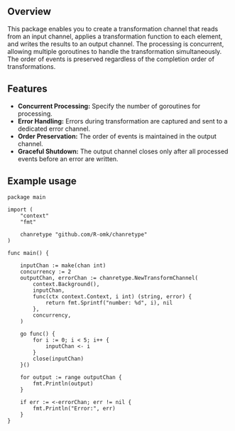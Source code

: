 ## Overview

This package enables you to create a transformation channel that reads from an input channel, applies a transformation function to each element, and writes the results to an output channel. The processing is concurrent, allowing multiple goroutines to handle the transformation simultaneously. The order of events is preserved regardless of the completion order of transformations.

## Features

- **Concurrent Processing:** Specify the number of goroutines for processing.
- **Error Handling:** Errors during transformation are captured and sent to a dedicated error channel.
- **Order Preservation:** The order of events is maintained in the output channel.
- **Graceful Shutdown:** The output channel closes only after all processed events before an error are written.

## Example usage

```golang
package main

import (
	"context"
	"fmt"

	chanretype "github.com/R-omk/chanretype"
)

func main() {

	inputChan := make(chan int)
	concurrency := 2
	outputChan, errorChan := chanretype.NewTransformChannel(
		context.Background(),
		inputChan,
		func(ctx context.Context, i int) (string, error) {
			return fmt.Sprintf("number: %d", i), nil
		},
		concurrency,
	)

	go func() {
		for i := 0; i < 5; i++ {
			inputChan <- i
		}
		close(inputChan)
	}()

	for output := range outputChan {
		fmt.Println(output)
	}

	if err := <-errorChan; err != nil {
		fmt.Println("Error:", err)
	}
}


```